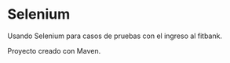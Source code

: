 # Selenium
Usando Selenium para casos de pruebas con el ingreso al fitbank.

Proyecto creado con Maven.
